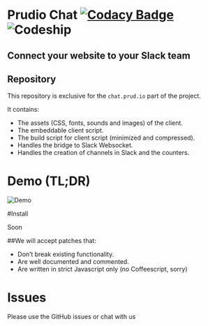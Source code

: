 # Prudio Chat [![Codacy Badge](https://www.codacy.com/project/badge/465a9af1b11d44e390e29da236c52ac6)](https://www.codacy.com/public/cossou/prudio-chat)  <img src="https://codeship.com/projects/e86f3300-c188-0132-3cad-3eb2295b72b3/status?branch=master" alt="Codeship" />

## Connect your website to your Slack team

## Repository

This repository is exclusive for the `chat.prud.io` part of the project.

It contains:

* The assets (CSS, fonts, sounds and images) of the client.
* The embeddable client script.
* The build script for client script (minimized and compressed).
* Handles the bridge to Slack Websocket.
* Handles the creation of channels in Slack and the counters.

# Demo (TL;DR)

![Demo](http://g.recordit.co/UGeRPvWx3C.gif)

#Install

Soon

##We will accept patches that:

* Don’t break existing functionality.
* Are well documented and commented.
* Are written in strict Javascript only (no Coffeescript, sorry)

# Issues

Please use the GitHub issues or chat with us
